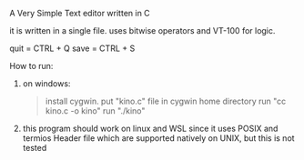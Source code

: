 A Very Simple Text editor written in C

it is written in a single file. uses bitwise operators and VT-100 for logic.

quit = CTRL + Q
save = CTRL + S

How to run:

1) on windows:

    >install cygwin. put "kino.c" file in cygwin home directory
    >run "cc kino.c -o kino"
    >run "./kino"

2) this program should work on linux and WSL since it uses POSIX and termios Header file which are supported natively on UNIX, but this is not tested
